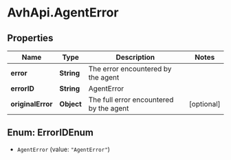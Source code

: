 # AvhApi.AgentError

## Properties

Name | Type | Description | Notes
------------ | ------------- | ------------- | -------------
**error** | **String** | The error encountered by the agent | 
**errorID** | **String** | AgentError | 
**originalError** | **Object** | The full error encountered by the agent | [optional] 



## Enum: ErrorIDEnum


* `AgentError` (value: `"AgentError"`)




